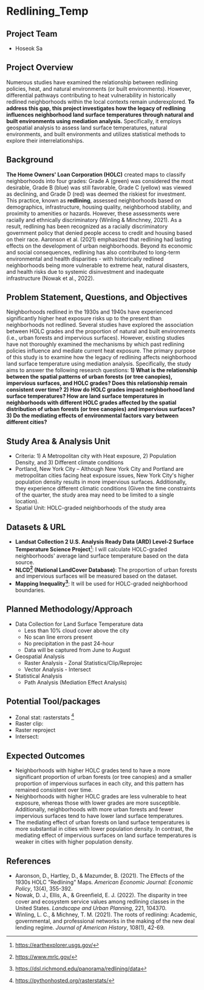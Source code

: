 # Redlining_Temp

## Project Team
* Hoseok Sa 

## Project Overview
Numerous studies have examined the relationship between redlining policies, heat, and natural environments (or built environments). However, differential pathways contributing to heat vulnerability in historically redlined neighborhoods within the local contexts remain underexplored. **To address this gap, this project investigates how the legacy of redlining influences neighborhood land surface temperatures through natural and built environments using mediation analysis.** Specifically, it employs geospatial analysis to assess land surface temperatures, natural environments, and built environments and utilizes statistical methods to explore their interrelationships.

## Background
**The Home Owners' Loan Corporation (HOLC)** created maps to classify neighborhoods into four grades: Grade A (green) was considered the most desirable, Grade B (blue) was still favorable, Grade C (yellow) was viewed as declining, and Grade D (red) was deemed the riskiest for investment. This practice, known as **redlining**, assessed neighborhoods based on demographics, infrastructure, housing quality, neighborhood stability, and proximity to amenities or hazards. However, these assessments were racially and ethnically discriminatory (Winling & Minchney, 2021). As a result, redlining has been recognized as a racially discriminatory government policy that denied people access to credit and housing based on their race. Aaronson et al. (2021) emphasized that redlining had lasting effects on the development of urban neighborhoods. Beyond its economic and social consequences, redlining has also contributed to long-term environmental and health disparities - with historically redlined neighborhoods being more vulnerable to extreme heat, natural disasters, and health risks due to systemic disinvestment and inadequate infrastructure (Nowak et al., 2022). 

## Problem Statement, Questions, and Objectives
Neighborhoods redlined in the 1930s and 1940s have experienced significantly higher heat exposure risks up to the present than neighborhoods not redlined. Several studies have explored the association between HOLC grades and the proportion of natural and built environments (i.e., urban forests and impervious surfaces). However, existing studies have not thoroughly examined the mechanisms by which past redlining policies influence and mediate current heat exposure. The primary purpose of this study is to examine how the legacy of redlining affects neighborhood land surface temperature using mediation analysis. Specifically, the study aims to answer the following research questions: **1) What is the relationship between the spatial patterns of urban forests (or tree canopies), impervious surfaces, and HOLC grades? Does this relationship remain consistent over time? 2) How do HOLC grades impact neighborhood land surface temperatures? How are land surface temperatures in neighborhoods with different HOLC grades affected by the spatial distribution of urban forests (or tree canopies) and impervious surfaces? 3) Do the mediating effects of environmental factors vary between different cities?** 

## Study Area & Analysis Unit
* Criteria: 1) A Metropolitan city with Heat exposure, 2) Population Density, and 3) Different climate conditions
* Portland, New York City – Although New York City and Portland are metropolitan cities facing heat exposure issues, New York City's higher population density results in more impervious surfaces. Additionally, they experience different climatic conditions (Given the time constraints of the quarter, the study area may need to be limited to a single location).
* Spatial Unit: HOLC-graded neighborhoods of the study area

## Datasets & URL
* **Landsat Collection 2 U.S. Analysis Ready Data (ARD) Level-2 Surface Temperature Science Project**[^1]: I will calculate HOLC-graded neighborhoods' average land surface temperature based on the data source. 
* **NLCD[^2] (National LandCover Database)**: The proportion of urban forests and impervious surfaces will be measured based on the dataset. 
* **Mapping Inequality[^3]**: It will be used for HOLC-graded neighborhood boundaries. 

## Planned Methodology/Approach
* Data Collection for Land Surface Temperature data
  * Less than 10% cloud cover above the city
  * No scan line errors present
  * No precipitation in the past 24-hour
  * Data will be captured from June to August  
* Geospatial Analysis
  * Raster Analysis - Zonal Statistics/Clip/Reprojec
  * Vector Analysis - Intersect  
* Statistical Analysis
  * Path Analysis (Mediation Effect Analysis)  

## Potential Tool/packages
* Zonal stat: rasterstats [^4]
* Raster clip:
* Raster reproject
* Intersect: 

## Expected Outcomes
* Neighborhoods with higher HOLC grades tend to have a more significant proportion of urban forests (or tree canopies) and a smaller proportion of impervious surfaces in each city, and this pattern has remained consistent over time.
* Neighborhoods with higher HOLC grades are less vulnerable to heat exposure, whereas those with lower grades are more susceptible. Additionally, neighborhoods with more urban forests and fewer impervious surfaces tend to have lower land surface temperatures.
* The mediating effect of urban forests on land surface temperatures is more substantial in cities with lower population density. In contrast, the mediating effect of impervious surfaces on land surface temperatures is weaker in cities with higher population density.

## References
* Aaronson, D., Hartley, D., & Mazumder, B. (2021). The Effects of the 1930s HOLC "Redlining" Maps. *American Economic Journal: Economic Policy*, 13(4), 355-392.
* Nowak, D. J., Ellis, A., & Greenfield, E. J. (2022). The disparity in tree cover and ecosystem service values among redlining classes in the United States. *Landscape and Urban Planning*, 221, 104370.
* Winling, L. C., & Michney, T. M. (2021). The roots of redlining: Academic, governmental, and professional networks in the making of the new deal lending regime. *Journal of American History*, 108(1), 42-69.

[^1]: https://earthexplorer.usgs.gov/
[^2]: https://www.mrlc.gov/
[^3]: https://dsl.richmond.edu/panorama/redlining/data
[^4]: https://pythonhosted.org/rasterstats/
